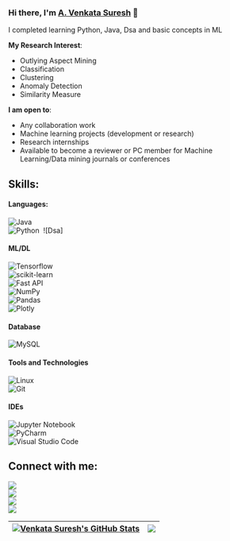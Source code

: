 ### Hi there, I'm [A. Venkata Suresh](https://github.com/Venkatasuresh-io) 👋  

I completed learning Python, Java, Dsa and basic concepts in ML 

**My Research Interest**:  
- Outlying Aspect Mining  
- Classification  
- Clustering  
- Anomaly Detection  
- Similarity Measure  

**I am open to**:  
- Any collaboration work  
- Machine learning projects (development or research)  
- Research internships  
- Available to become a reviewer or PC member for Machine Learning/Data mining journals or conferences  

## Skills:  

#### Languages:  
![Java](https://img.shields.io/badge/Java-ED8B00?style=for-the-badge&logo=java&logoColor=white)&nbsp;  
![Python](https://img.shields.io/badge/Python-3776AB?style=for-the-badge&logo=python&logoColor=white)&nbsp;
![Dsa]
  

#### ML/DL  
![Tensorflow](https://img.shields.io/badge/TensorFlow-FF6F00?style=for-the-badge&logo=tensorflow&logoColor=white)&nbsp;  
![scikit-learn](https://img.shields.io/badge/scikit--learn-%23F7931E.svg?style=for-the-badge&logo=scikit-learn&logoColor=white)&nbsp;  
![Fast API](https://img.shields.io/badge/FastAPI-005571?style=for-the-badge&logo=fastapi)&nbsp;  
![NumPy](https://img.shields.io/badge/numpy-%23013243.svg?style=for-the-badge&logo=numpy&logoColor=white)&nbsp;  
![Pandas](https://img.shields.io/badge/pandas-%23150458.svg?style=for-the-badge&logo=pandas&logoColor=white)&nbsp;  
![Plotly](https://img.shields.io/badge/Plotly-%233F4F75.svg?style=for-the-badge&logo=plotly&logoColor=white)  

#### Database  
![MySQL](https://img.shields.io/badge/MySQL-00000F?style=for-the-badge&logo=mysql&logoColor=white)&nbsp;  


#### Tools and Technologies  
![Linux](https://img.shields.io/badge/Linux-FCC624?style=for-the-badge&logo=linux&logoColor=black)&nbsp;  
![Git](https://img.shields.io/badge/GIT-E44C30?style=for-the-badge&logo=git&logoColor=white)&nbsp;  

#### IDEs  
![Jupyter Notebook](https://img.shields.io/badge/jupyter-%23FA0F00.svg?style=for-the-badge&logo=jupyter&logoColor=white)&nbsp;  
![PyCharm](https://img.shields.io/badge/pycharm-143?style=for-the-badge&logo=pycharm&logoColor=black&color=black&labelColor=green)&nbsp;  
![Visual Studio Code](https://img.shields.io/badge/Visual%20Studio%20Code-0078d7.svg?style=for-the-badge&logo=visual-studio-code&logoColor=white)&nbsp;  

## Connect with me:  

<p align = "center">  

[<img src="https://img.shields.io/badge/kaggle-%2312100E.svg?&style=for-the-badge&logo=kaggle&logoColor=white&color=black" />](https://www.kaggle.com/themlphdstudent)  
[<img src="https://img.shields.io/badge/github-%2312100E.svg?&style=for-the-badge&logo=github&logoColor=white&color=black" />](https://github.com/Venkatasuresh-io)  
[<img src="https://img.shields.io/badge/linkedin-%2312100E.svg?&style=for-the-badge&logo=linkedin&logoColor=white&color=black" />](https://in.linkedin.com/in/venkata-suresh-anangi-1711a0313)  
[<img src="https://img.shields.io/badge/instagram-%2312100E.svg?&style=for-the-badge&logo=instagram&logoColor=white&color=black" />](https://instagram.com/__suresh__018/)  

</p>  

| <a href="https://github.com/anuraghazra/github-readme-stats"><img align="center" src="https://github-readme-stats.vercel.app/api?username=Venkatasuresh-io&show_icons=true&include_all_commits=true&theme=buefy&hide_border=true" alt="Venkata Suresh's GitHub Stats" /></a> | <a href="https://github.com/anuraghazra/github-readme-stats"><img align="center" src="https://github-readme-stats.vercel.app/api/top-langs/?username=Venkatasuresh-io&layout=compact&theme=buefy&hide_border=true" /></a> |  
| ------------- | ------------- |

